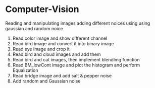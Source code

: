 # Computer-Vision
Reading and manipulating images adding different noices using using gaussian and random noice
1. Read color image and show different channel
2. Read bird image and convert it into binary image
3. Read eye image and crop it
4. Read bird and cloud images and add them
5. Read bird and cat images, then implement blendImg function
6. Read BM_lowCont image and plot the histogram and perform Equalization
7. Read bridge image and add salt & pepper noise
9. Add random and Gaussian noise
